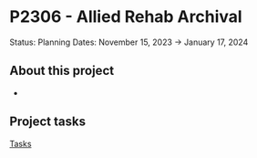 # P2306 - Allied Rehab Archival

Status: Planning
Dates: November 15, 2023 → January 17, 2024

## About this project

- 

## Project tasks

[Tasks](P2306%20-%20Allied%20Rehab%20Archival%20a18eb3adafff49c381612a08dad8d46a/Tasks%2078d6b5d0f33f426ea06aa52b8ecc36df.csv)